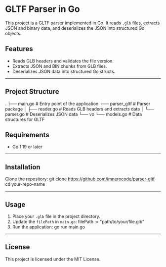 # GLTF Parser in Go

This project is a GLTF parser implemented in Go. It reads `.glb` files, extracts JSON and binary data, and deserializes the JSON into structured Go objects.

## Features
- Reads GLB headers and validates the file version.
- Extracts JSON and BIN chunks from GLB files.
- Deserializes JSON data into structured Go structs.

---

## Project Structure
.
├── main.go # Entry point of the application
├── parser_gltf # Parser package
│   ├── reader.go # Reads GLB headers and extracts data
│   └── parser.go # Deserializes JSON data
└── vo
    └── models.go # Data structures for GLTF

## Requirements
- Go 1.19 or later

---

## Installation

Clone the repository:
    git clone https://github.com/imnerocode/parser-gltf
    cd your-repo-name

---

## Usage

1. Place your `.glb` file in the project directory.
2. Update the `filePath` in `main.go`:
    filePath := "path/to/your/file.glb"
3. Run the application:
    go run main.go

---

## License
This project is licensed under the MIT License.
